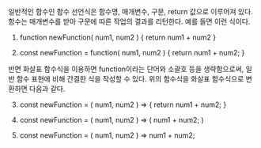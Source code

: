 

  일반적인 함수인 함수 선언식은 함수명, 매개변수, 구문, return 값으로 이루어져 있다. 함수는 매개변수를 받아 구문에 따른 작업의 결과를 리턴한다.
  예를 들면 이런 식이다.

1. function newFunction( num1, num2 ) {
	return num1 + num2
     }

2. const newFunction = function( num1, num2 ) {
	return num1 + num2;
     }

  반면 화살표 함수식을 이용하면 function이라는 단어와 소괄호 등을 생략함으로써, 일반 함수 표현에 비해 간결한 식을 작성할 수 있다.
  위의 함수식을 화살표 함수식으로 변환하면 다음과 같다.

3. const newFunction = ( num1, num2 ) => {
	return num1 + num2;
     }

4. const newFunction = ( num1, num2 ) => (
	num1 + num2;
     )

5. const newFunction = ( num1, num2 ) => num1 + num2;